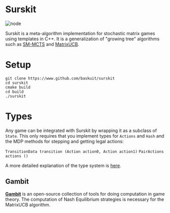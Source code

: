 # Surskit
![node](surskit.png=200x200?raw=true)

Surskit is a meta-algorithm implementation for stochastic matrix games using templates in C++.
It is a generalization of "growing tree" algorithms such as [SM-MCTS](https://arxiv.org/abs/1804.09045) and [MatrixUCB](https://arxiv.org/abs/2006.05145).

# Setup

    git clone https://www.github.com/baskuit/surskit
    cd surskit
    cmake build
    cd build
    ./surskit

# Types
Any game can be integrated with Surskit by wrapping it as a subclass of `State`. This only requires that you implement types for `Actions` and `Hash` and the MDP methods for stepping and getting legal actions:

`TransitionData transition (Action action0, Action action1)`
`PairActions actions ()`

A more detailed explanation of the type system is [here](https://github.com/baskuit/surskit/blob/master/src/readme.md).

## Gambit

**[Gambit](https://github.com/gambitproject/gambit)** is an open-source collection of tools for doing computation in game theory. 
The computation of Nash Equilibrium strategies is necessary for the MatrixUCB algorithm.